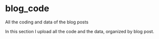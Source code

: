 # blog_code
All the coding and data of the blog posts


In this section I upload all the code and the data, organized by blog post. 
